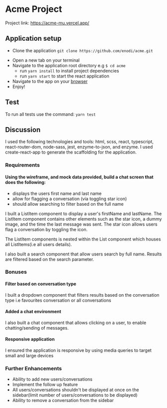 # Acme Project

Project link: https://acme-mu.vercel.app/

## Application setup

- Clone the application `git clone https://github.com/enodi/acme.git`

* Open a new tab on your terminal
* Navigate to the application root directory e.g `$ cd acme`
  - run `yarn install` to install project dependencies
  - run `yarn start` to start the react application
* Navigate to the app on your [browser](http://localhost:3000)
* Enjoy!

## Test

To run all tests use the command: `yarn test`

## Discussion

I used the following technologies and tools: html, scss, react, typescript, react-router-dom, node-sass, jest, enzyme-to-json, and enzyme.
I used create-react-app to generate the scaffolding for the application.

### Requirements

#### Using the wireframe, and mock data provided, build a chat screen that does the following:

- displays the users first name and last name
- allow for flagging a conversation (via toggling star icon)
- should allow searching to filter based on the full name

I built a ListItem component to display a user's firstName and lastName. The ListItem component contains other elements such as the star icon, a dummy image, and the time the last message was sent. The star icon allows users flag a conversation by toggling the icon.

The ListItem components is nested within the List component which houses all ListItems(i.e all users details).

I also built a search component that allow users search by full name. Results are filtered based on the search parameter.

### Bonuses

#### Filter based on conversation type

I built a dropdown component that filters results based on the conversation type i.e favourites conversation or all conversations

#### Added a chat environment

I also built a chat component that allows clicking on a user, to enable chatting/sending of messages.

#### Responsive application

I ensured the application is responsive by using media queries to target small and large devices

### Further Enhancements

- Ability to add new users/conversations
- Implement the follow up feature
- All users/conversations shouldn't be displayed at once on the sidebar(limit number of users/conversations to be displayed)
- Ability to remove a conversation from the sidebar
